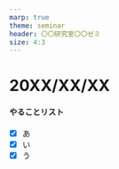 ```yaml
---
marp: true
theme: seminar
header: 〇〇研究室〇〇ゼミ
size: 4:3
---
```


# 20XX/XX/XX

#### やることリスト
- [x] あ
- [x] い
- [x] う
